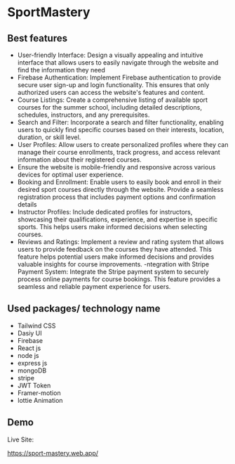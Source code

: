 
# SportMastery



##  Best features

- User-friendly Interface: Design a visually appealing and intuitive interface that allows users to easily navigate through the website and find the information they need
- Firebase Authentication: Implement Firebase authentication to provide secure user sign-up and login functionality. This ensures that only authorized users can access the website's features and content.
- Course Listings: Create a comprehensive listing of available sport courses for the summer school, including detailed descriptions, schedules, instructors, and any prerequisites.
- Search and Filter: Incorporate a search and filter functionality, enabling users to quickly find specific courses based on their interests, location, duration, or skill level.
- User Profiles: Allow users to create personalized profiles where they can manage their course enrollments, track progress, and access relevant information about their registered courses.
-  Ensure the website is mobile-friendly and responsive across various devices for optimal user experience.
- Booking and Enrollment: Enable users to easily book and enroll in their desired sport courses directly through the website. Provide a seamless registration process that includes payment options and confirmation details
- Instructor Profiles: Include dedicated profiles for instructors, showcasing their qualifications, experience, and expertise in specific sports. This helps users make informed decisions when selecting courses.
- Reviews and Ratings: Implement a review and rating system that allows users to provide feedback on the courses they have attended. This feature helps potential users make informed decisions and provides valuable insights for course improvements.
-ntegration with Stripe Payment System: Integrate the Stripe payment system to securely process online payments for course bookings. This feature provides a seamless and reliable payment experience for users.


## Used packages/ technology name
- Tailwind CSS
- Dasiy UI
- Firebase
- React js
- node js
- express js
- mongoDB
- stripe 
- JWT Token
- Framer-motion
- lottie Animation 
## Demo

Live Site:

https://sport-mastery.web.app/